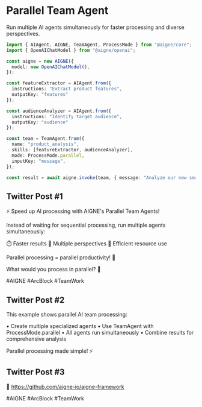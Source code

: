 # Parallel Team Agent

Run multiple AI agents simultaneously for faster processing and diverse perspectives.

```typescript
import { AIAgent, AIGNE, TeamAgent, ProcessMode } from "@aigne/core";
import { OpenAIChatModel } from "@aigne/openai";

const aigne = new AIGNE({
  model: new OpenAIChatModel(),
});

const featureExtractor = AIAgent.from({
  instructions: "Extract product features",
  outputKey: "features"
});

const audienceAnalyzer = AIAgent.from({
  instructions: "Identify target audience",
  outputKey: "audience"
});

const team = TeamAgent.from({
  name: "product_analysis",
  skills: [featureExtractor, audienceAnalyzer],
  mode: ProcessMode.parallel,
  inputKey: "message",
});

const result = await aigne.invoke(team, { message: "Analyze our new smartphone product" });
```

## Twitter Post #1

⚡ Speed up AI processing with AIGNE's Parallel Team Agents!

Instead of waiting for sequential processing, run multiple agents simultaneously:

⏱️ Faster results
🎯 Multiple perspectives
🔄 Efficient resource use

Parallel processing = parallel productivity! 🚀

What would you process in parallel? 🤔

#AIGNE #ArcBlock #TeamWork

## Twitter Post #2

This example shows parallel AI team processing:

• Create multiple specialized agents
• Use TeamAgent with ProcessMode.parallel
• All agents run simultaneously
• Combine results for comprehensive analysis

Parallel processing made simple! ⚡

## Twitter Post #3

🌟 https://github.com/aigne-io/aigne-framework

#AIGNE #ArcBlock #TeamWork
